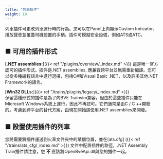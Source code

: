 ```yaml
---
title: "列車插件"
weight: 10
---
```

列車插件可更改列車運行時的行為。您可以在Panel上向顯示Custom Indicator，播放聲音並覆蓋司機設置的手柄。插件可模擬安全設備，例如ATS或ATC。

## ■ 可用的插件形式

[**.NET assemblies:**]({{< ref "/plugins/overview/_index.md" >}})
這是唯一官方認可的插件形式。插件是.NET assemblies, 應兼容跨平台並無需重新編譯。您可以從多種編程語言中進行選擇，包括C#和Visual Basic .NET，以及許多其他.NET Framework的語言。

[**Win32 DLLs:**]({{< ref "/trains/plugins/legacy/_index.md" >}})  
保留這種形式的插件是為了向BVE Trainsim兼容，但由於這些插件只能在Microsoft Windows系統上運行，因此不再認可。它們通常是由C / C ++開發的。考慮到跨平台的替代方案，由現在開始請使用.NET assemblies來開發。

## ■ 設置使用插件的列車

您將需要將插件運送到火車文件夾中的某個位置，並在[ats.cfg] ({{< ref "/trains/ats_cfg/_index.md" >}}) 文件中配置插件的路徑。.NET Assembly Train插件請注意，您 **不** 應該將OpenBveApi.dll與您的插件一起。